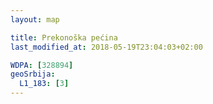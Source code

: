 ```yaml
---
layout: map

title: Prekonoška pećina
last_modified_at: 2018-05-19T23:04:03+02:00

WDPA: [328894]
geoSrbija:
  L1_183: [3]
---
```

